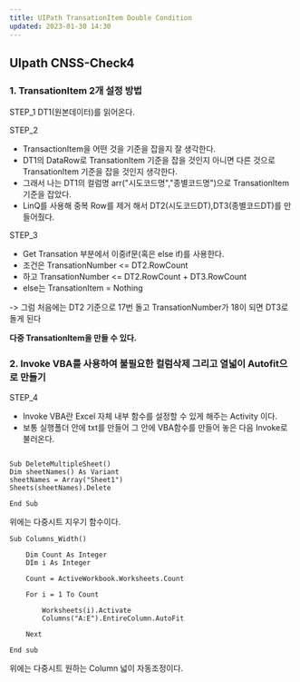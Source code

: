 ```yaml
---
title: UIPath TransationItem Double Condition
updated: 2023-01-30 14:30
---
```


## UIpath CNSS-Check4

### 1. TransationItem 2개 설정 방법

STEP_1
DT1(원본데이터)를 읽어온다.

STEP_2

- TransactionItem을 어떤 것을 기준을 잡을지 잘 생각한다.<br>
- DT1의 DataRow로 TransationItem 기준을 잡을 것인지 아니면 다른 것으로 TransationItem 기준을 잡을 것인지 생각한다.<br>
- 그래서 나는 DT1의 컬럼명 arr("시도코드명","종별코드명")으로 TransationItem 기준을 잡았다.<br>
- LinQ를 사용해 중복 Row를 제거 해서 DT2(시도코드DT),DT3(종별코드DT)를 만들어줬다.<br>

STEP_3

- Get Transation 부분에서 이중if문(혹은 else if)를 사용한다.<br>
- 조건은 TransationNumber <= DT2.RowCount<br>
- 하고 TransationNumber <= DT2.RowCount + DT3.RowCount<br>
- else는 TransationItem = Nothing<br>

-> 그럼 처음에는 DT2 기준으로 17번 돌고 TransationNumber가 18이 되면 DT3로 돌게 된다

<b>다중 TransationItem을 만들 수 있다.</b>

### 2. Invoke VBA를 사용하여 불필요한 컬럼삭제 그리고 열넓이 Autofit으로 만들기

STEP_4

- Invoke VBA란 Excel 자체 내부 함수를 설정할 수 있게 해주는 Activity 이다. <br>
- 보통 실행폴더 안에 txt를 만들어 그 안에 VBA함수를 만들어 놓은 다음 Invoke로 불러온다.<br>

```VB

Sub DeleteMultipleSheet()
Dim sheetNames() As Variant
sheetNames = Array("Sheet1")
Sheets(sheetNames).Delete

End Sub

```

위에는 다중시트 지우기 함수이다.

```VB
Sub Columns_Width()

	Dim Count As Integer
	DIm i As Integer

	Count = ActiveWorkbook.Worksheets.Count

	For i = 1 To Count

		Worksheets(i).Activate
		Columns("A:E").EntireColumn.AutoFit

	Next

End sub
```

위에는 다중시트 원하는 Column 넓이 자동조정이다.
